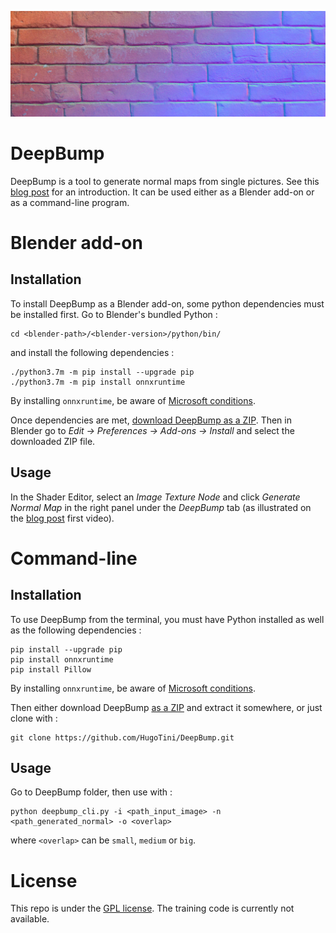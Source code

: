 ![DeepBump](banner.jpg)

# DeepBump

DeepBump is a tool to generate normal maps from single 
pictures. See this [blog post](https://hugotini.github.io/deepbump) 
for an introduction. It can be used either as a Blender add-on or 
as a command-line program.

# Blender add-on

## Installation

To install DeepBump as a Blender add-on, some python 
dependencies must be installed first. Go to Blender's 
bundled Python :

    cd <blender-path>/<blender-version>/python/bin/
    
and install the following dependencies :
    
    ./python3.7m -m pip install --upgrade pip
    ./python3.7m -m pip install onnxruntime
    
By installing `onnxruntime`, be aware of 
[Microsoft conditions](https://github.com/microsoft/onnxruntime/blob/master/docs/Privacy.md).
    
Once dependencies are met,
[download DeepBump as a ZIP](https://github.com/HugoTini/DeepBump/archive/master.zip). 
Then in Blender go to _Edit -> Preferences -> Add-ons -> Install_ 
and select the downloaded ZIP file.

## Usage

In the Shader Editor, select an _Image Texture Node_ and 
click _Generate Normal Map_ in the right panel under 
the _DeepBump_ tab (as illustrated on the
[blog post](https://hugotini.github.io/deepbump) 
first video).

# Command-line

## Installation

To use DeepBump from the terminal, you must have Python 
installed as well as the following dependencies :

    pip install --upgrade pip
    pip install onnxruntime
    pip install Pillow

By installing `onnxruntime`, be aware 
of [Microsoft conditions](https://github.com/microsoft/onnxruntime/blob/master/docs/Privacy.md).

Then either  download DeepBump 
[as a ZIP](https://github.com/HugoTini/DeepBump/archive/master.zip) and extract it somewhere, 
or just clone with :

    git clone https://github.com/HugoTini/DeepBump.git

## Usage

Go to DeepBump folder, then use with :

    python deepbump_cli.py -i <path_input_image> -n <path_generated_normal> -o <overlap>

where `<overlap>` can be `small`, `medium` or `big`.

# License

This repo is under the [GPL license](LICENSE). The training code is currently not available.
